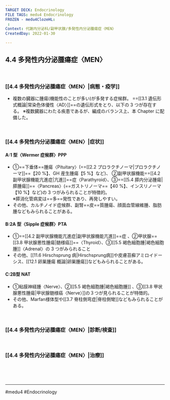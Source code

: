 ```yaml
---
TARGET DECK: Endocrinology
FILE TAGS: medu4 Endocrinology
FROZEN - medu4ClozeHL:
 : 
Context: 代謝内分泌科/副甲状腺/多発性内分泌腫瘍症〈MEN〉
CreatedDay: 2022-01-30

---
```


## 4.4 多発性内分泌腫瘍症〈MEN〉

<br>

### [[4.4 多発性内分泌腫瘍症〈MEN〉|病態・疫学]]
* 複数の臓器に腫瘍(機能性のことが多い)が多発する症候群。 ==[[3.1 遺伝形式概論|常染色体優性〈AD〉]]==の遺伝形式をとり、以下の 3 つが存在する。
 ※複数臓器にわたる疾患であるが、編成のバランス上、本 Chapter に配備した。
<!--ID: 1643709295833-->


<br>

### [[4.4 多発性内分泌腫瘍症〈MEN〉|症状]]
#### A:1 型〈Wermer 症候群〉PPP
* ①==下垂体==腫瘍〈Pituitary〉(==[[2.2 プロラクチノーマ|プロラクチノーマ]]==【20 %】、GH 産生腫瘍【5 %】など)、 ②副甲状腺機能==[[4.2 副甲状腺機能亢進症|亢進]]==症〈Parathyroid〉、③==[[5.4 膵内分泌腫瘍|膵腫瘍]]==〈Pancreas〉(==ガストリノーマ==【40 %】、インスリノーマ【10 %】など)の 3 つがみられることが特徴的。  
※膵消化管病変は==多==発性であり、再発しやすい。
* その他、カルチノイド症候群、副腎==皮==質腫瘍、顔面血管線維腫、脂肪腫などもみられることがある。
<!--ID: 1656407225277-->





#### B:2A 型〈Sipple 症候群〉PTA
* ①==[[4.2 副甲状腺機能亢進症|副甲状腺機能亢進]]==症 、②甲状腺==[[3.8 甲状腺悪性腫瘍|髄様癌]]==〈Thyroid〉、③[[5.5 褐色細胞腫|褐色細胞腫]]〈Adrenal〉の 3 つがみられること
* その他、[[11.6 Hirschsprung 病|Hirschsprung病]]や皮膚苔癬アミロイドーシス、[[12.1 卵巣腫瘍 概論|卵巣腫瘍]]などもみられることがある。
<!--ID: 1643709295847-->


#### C:2B型 NAT
* ①粘膜神経腫〈Nerve〉、②[[5.5 褐色細胞腫|褐色細胞腫]] 、③[[3.8 甲状腺悪性腫瘍|甲状腺髄様癌〈Nerve〉]]の３つが見られることが特徴的。
* その他、Marfan様体型や[[3.7 脊柱側弯症|脊柱側彎]]などもみられることがある。

<br>

### [[4.4 多発性内分泌腫瘍症〈MEN〉|診断/検査]]


<br>

### [[4.4 多発性内分泌腫瘍症〈MEN〉|治療]]


<br><br><br>

---
#medu4 #Endocrinology 